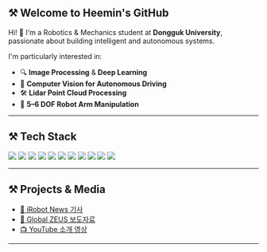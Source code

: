 ## ⚒ Welcome to Heemin's GitHub

Hi! 👋 I'm a Robotics & Mechanics student at **Dongguk University**, passionate about building intelligent and autonomous systems.

I'm particularly interested in:

- 🔍 **Image Processing** & **Deep Learning**
- 🧠 **Computer Vision for Autonomous Driving**
- 🛠 **Lidar Point Cloud Processing**
- 🤖 **5–6 DOF Robot Arm Manipulation**

---

## ⚒ Tech Stack

<img src="https://img.shields.io/badge/C-%2300599C.svg?&style=for-the-badge&logo=c&logoColor=white">
<img src="https://img.shields.io/badge/C++-%2300599C.svg?&style=for-the-badge&logo=c%2B%2B&logoColor=white">
<img src="https://img.shields.io/badge/MATLAB-%23e16737.svg?&style=for-the-badge&logo=mathworks&logoColor=white">
<img src="https://img.shields.io/badge/Python-%233776AB.svg?&style=for-the-badge&logo=python&logoColor=white">
<img src="https://img.shields.io/badge/Bash-%234EAA25.svg?&style=for-the-badge&logo=gnubash&logoColor=white"/>

<img src="https://img.shields.io/badge/PyTorch-%23EE4C2C.svg?&style=for-the-badge&logo=pytorch&logoColor=white" >
<img src="https://img.shields.io/badge/TensorFlow-%23FF6F00.svg?&style=for-the-badge&logo=tensorflow&logoColor=white" >
<img src="https://img.shields.io/badge/Keras-%23D00000.svg?&style=for-the-badge&logo=keras&logoColor=white" >
<img src="https://img.shields.io/badge/NumPy-%23013243.svg?&style=for-the-badge&logo=numpy&logoColor=white" >
<img src="https://img.shields.io/badge/Pandas-%23150458.svg?&style=for-the-badge&logo=pandas&logoColor=white" >
<img src="https://img.shields.io/badge/Matplotlib-%23ffffff.svg?&style=for-the-badge&logo=matplotlib&logoColor=black" >



---

## ⚒ Projects & Media

- [📄 iRobot News 기사](https://www.irobotnews.com/news/articleView.html?idxno=41184)
- [📄 Global ZEUS 보도자료](https://www.globalzeus.com/kr/sub/ir/mediaView.asp?bid=2&b_idx=269&page=1)
- [📺 YouTube 소개 영상](https://www.youtube.com/watch?v=UsoK1yYS4So)

---

<!--
**ohheemin/ohheemin** is a ✨ _special_ ✨ repository because its `README.md` (this file) appears on your GitHub profile.
-->





